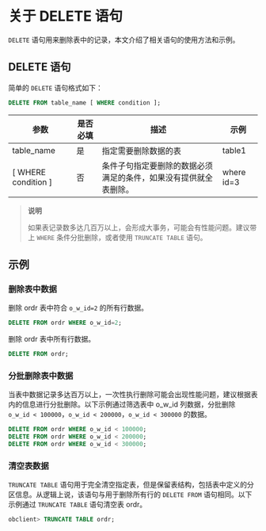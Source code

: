 # 关于 DELETE 语句

`DELETE` 语句用来删除表中的记录，本文介绍了相关语句的使用方法和示例。

## DELETE 语句

简单的 `DELETE` 语句格式如下：

```sql
DELETE FROM table_name [ WHERE condition ];
```

|          参数           | 是否必填 |                描述                |     示例     |
|-----------------------|------|----------------------------------|------------|
| table_name            | 是    | 指定需要删除数据的表                       | table1     |
| \[ WHERE condition \] | 否    | 条件子句指定要删除的数据必须满足的条件，如果没有提供就全表删除。 | where id=3 |

> **说明**
>
> 如果表记录数多达几百万以上，会形成大事务，可能会有性能问题。建议带上 `WHERE` 条件分批删除，或者使用 `TRUNCATE TABLE` 语句。

## 示例

### 删除表中数据

删除 ordr 表中符合 `o_w_id=2` 的所有行数据。

```sql
DELETE FROM ordr WHERE o_w_id=2;
```

删除 ordr 表中所有行数据。

```sql
DELETE FROM ordr;
```

### 分批删除表中数据

当表中数据记录多达百万以上，一次性执行删除可能会出现性能问题，建议根据表内的信息进行分批删除。以下示例通过筛选表中 o_w_id 列数据，分批删除 `o_w_id < 100000`，`o_w_id < 200000`，`o_w_id < 300000` 的数据。

```sql
DELETE FROM ordr WHERE o_w_id < 100000;
DELETE FROM ordr WHERE o_w_id < 200000;
DELETE FROM ordr WHERE o_w_id < 300000;
```

### 清空表数据

`TRUNCATE TABLE` 语句用于完全清空指定表，但是保留表结构，包括表中定义的分区信息。从逻辑上说，该语句与用于删除所有行的 `DELETE FROM` 语句相同。以下示例通过 `TRUNCATE TABLE` 语句清空表 ordr。

```sql
obclient> TRUNCATE TABLE ordr;
```
